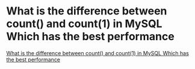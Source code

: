 # What is the difference between count() and count(1) in MySQL Which has the best performance
[What is the difference between count() and count(1) in MySQL Which has the best performance](https://aiwithcloud.com/2022/09/16/what_is_the_difference_between_count_and_count1_in_mysql_which_has_the_best_performance/)